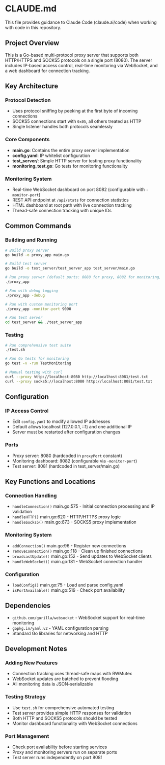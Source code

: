# CLAUDE.md

This file provides guidance to Claude Code (claude.ai/code) when working with code in this repository.

## Project Overview

This is a Go-based multi-protocol proxy server that supports both HTTP/HTTPS and SOCKS5 protocols on a single port (8080). The server includes IP-based access control, real-time monitoring via WebSocket, and a web dashboard for connection tracking.

## Key Architecture

### Protocol Detection
- Uses protocol sniffing by peeking at the first byte of incoming connections
- SOCKS5 connections start with `0x05`, all others treated as HTTP
- Single listener handles both protocols seamlessly

### Core Components
- **main.go**: Contains the entire proxy server implementation
- **config.yaml**: IP whitelist configuration
- **test_server/**: Simple HTTP server for testing proxy functionality
- **monitoring_test.go**: Go tests for monitoring functionality

### Monitoring System
- Real-time WebSocket dashboard on port 8082 (configurable with `-monitor-port`)
- REST API endpoint at `/api/stats` for connection statistics
- HTML dashboard at root path with live connection tracking
- Thread-safe connection tracking with unique IDs

## Common Commands

### Building and Running
```bash
# Build proxy server
go build -o proxy_app main.go

# Build test server
go build -o test_server/test_server_app test_server/main.go

# Run proxy server (default ports: 8080 for proxy, 8082 for monitoring)
./proxy_app

# Run with debug logging
./proxy_app -debug

# Run with custom monitoring port
./proxy_app -monitor-port 9090

# Run test server
cd test_server && ./test_server_app
```

### Testing
```bash
# Run comprehensive test suite
./test.sh

# Run Go tests for monitoring
go test -v -run TestMonitoring

# Manual testing with curl
curl --proxy http://localhost:8080 http://localhost:8081/test.txt
curl --proxy socks5://localhost:8080 http://localhost:8081/test.txt
```

## Configuration

### IP Access Control
- Edit `config.yaml` to modify allowed IP addresses
- Default allows localhost (127.0.0.1, ::1) and one additional IP
- Server must be restarted after configuration changes

### Ports
- Proxy server: 8080 (hardcoded in `proxyPort` constant)
- Monitoring dashboard: 8082 (configurable via `-monitor-port`)
- Test server: 8081 (hardcoded in test_server/main.go)

## Key Functions and Locations

### Connection Handling
- `handleConnection()` main.go:575 - Initial connection processing and IP validation
- `handleHTTP()` main.go:620 - HTTP/HTTPS proxy logic
- `handleSocks5()` main.go:673 - SOCKS5 proxy implementation

### Monitoring System
- `addConnection()` main.go:96 - Register new connections
- `removeConnection()` main.go:118 - Clean up finished connections
- `broadcastUpdate()` main.go:152 - Send updates to WebSocket clients
- `handleWebSocket()` main.go:181 - WebSocket connection handler

### Configuration
- `loadConfig()` main.go:75 - Load and parse config.yaml
- `isPortAvailable()` main.go:519 - Check port availability

## Dependencies

- `github.com/gorilla/websocket` - WebSocket support for real-time monitoring
- `gopkg.in/yaml.v2` - YAML configuration parsing
- Standard Go libraries for networking and HTTP

## Development Notes

### Adding New Features
- Connection tracking uses thread-safe maps with RWMutex
- WebSocket updates are batched to prevent flooding
- All monitoring data is JSON-serializable

### Testing Strategy
- Use `test.sh` for comprehensive automated testing
- Test server provides simple HTTP responses for validation
- Both HTTP and SOCKS5 protocols should be tested
- Monitor dashboard functionality with WebSocket connections

### Port Management
- Check port availability before starting services
- Proxy and monitoring servers run on separate ports
- Test server runs independently on port 8081